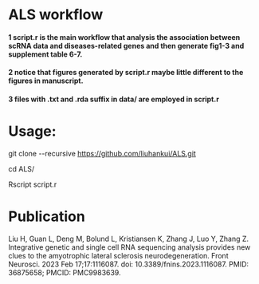 # ALS workflow
#### 1 script.r is the main workflow that analysis the association between scRNA data and diseases-related genes and then generate fig1-3 and supplement table 6-7.


#### 2 notice that figures generated by script.r maybe little different to the figures in manuscript.


#### 3 files with .txt and .rda suffix in data/ are employed in script.r


# Usage:

git clone --recursive https://github.com/liuhankui/ALS.git

cd ALS/

Rscript script.r

# Publication
Liu H, Guan L, Deng M, Bolund L, Kristiansen K, Zhang J, Luo Y, Zhang Z. Integrative genetic and single cell RNA sequencing analysis provides new clues to the amyotrophic lateral sclerosis neurodegeneration. Front Neurosci. 2023 Feb 17;17:1116087. doi: 10.3389/fnins.2023.1116087. PMID: 36875658; PMCID: PMC9983639.
